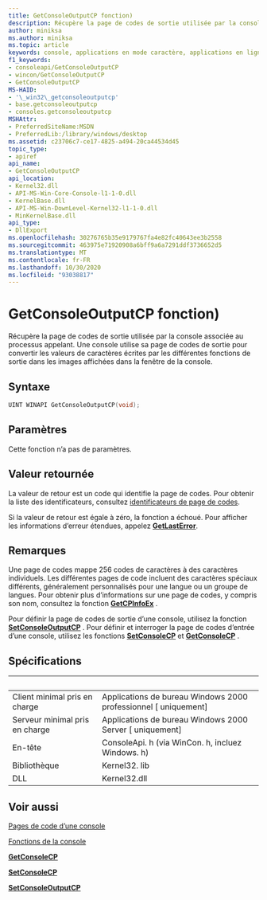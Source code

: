 ```yaml
---
title: GetConsoleOutputCP fonction)
description: Récupère la page de codes de sortie utilisée par la console associée au processus appelant.
author: miniksa
ms.author: miniksa
ms.topic: article
keywords: console, applications en mode caractère, applications en ligne de commande, applications de terminal, API console
f1_keywords:
- consoleapi/GetConsoleOutputCP
- wincon/GetConsoleOutputCP
- GetConsoleOutputCP
MS-HAID:
- '\_win32\_getconsoleoutputcp'
- base.getconsoleoutputcp
- consoles.getconsoleoutputcp
MSHAttr:
- PreferredSiteName:MSDN
- PreferredLib:/library/windows/desktop
ms.assetid: c23706c7-ce17-4825-a494-20ca44534d45
topic_type:
- apiref
api_name:
- GetConsoleOutputCP
api_location:
- Kernel32.dll
- API-MS-Win-Core-Console-l1-1-0.dll
- KernelBase.dll
- API-MS-Win-DownLevel-Kernel32-l1-1-0.dll
- MinKernelBase.dll
api_type:
- DllExport
ms.openlocfilehash: 30276765b35e9179767fa4e82fc40643ee3b2558
ms.sourcegitcommit: 463975e71920908a6bff9a6a7291ddf3736652d5
ms.translationtype: MT
ms.contentlocale: fr-FR
ms.lasthandoff: 10/30/2020
ms.locfileid: "93038817"
---
```

# <a name="getconsoleoutputcp-function"></a>GetConsoleOutputCP fonction)

Récupère la page de codes de sortie utilisée par la console associée au processus appelant. Une console utilise sa page de codes de sortie pour convertir les valeurs de caractères écrites par les différentes fonctions de sortie dans les images affichées dans la fenêtre de la console.

## <a name="syntax"></a>Syntaxe

```C
UINT WINAPI GetConsoleOutputCP(void);
```

## <a name="parameters"></a>Paramètres

Cette fonction n’a pas de paramètres.

## <a name="return-value"></a>Valeur retournée

La valeur de retour est un code qui identifie la page de codes. Pour obtenir la liste des identificateurs, consultez [identificateurs de page de codes](https://msdn.microsoft.com/library/windows/desktop/dd317756).

Si la valeur de retour est égale à zéro, la fonction a échoué. Pour afficher les informations d’erreur étendues, appelez [**GetLastError**](https://msdn.microsoft.com/library/windows/desktop/ms679360).

## <a name="remarks"></a>Remarques

Une page de codes mappe 256 codes de caractères à des caractères individuels. Les différentes pages de code incluent des caractères spéciaux différents, généralement personnalisés pour une langue ou un groupe de langues. Pour obtenir plus d’informations sur une page de codes, y compris son nom, consultez la fonction [**GetCPInfoEx**](https://msdn.microsoft.com/library/windows/desktop/dd318081) .

Pour définir la page de codes de sortie d’une console, utilisez la fonction [**SetConsoleOutputCP**](setconsoleoutputcp.md) . Pour définir et interroger la page de codes d’entrée d’une console, utilisez les fonctions [**SetConsoleCP**](setconsolecp.md) et [**GetConsoleCP**](getconsolecp.md) .

## <a name="requirements"></a>Spécifications

| &nbsp; | &nbsp; |
|-|-|
| Client minimal pris en charge | Applications de bureau Windows 2000 professionnel \[ uniquement\] |
| Serveur minimal pris en charge | Applications de bureau Windows 2000 Server \[ uniquement\] |
| En-tête | ConsoleApi. h (via WinCon. h, incluez Windows. h) |
| Bibliothèque | Kernel32. lib |
| DLL | Kernel32.dll |

## <a name="see-also"></a>Voir aussi

[Pages de code d’une console](console-code-pages.md)

[Fonctions de la console](console-functions.md)

[**GetConsoleCP**](getconsolecp.md)

[**SetConsoleCP**](setconsolecp.md)

[**SetConsoleOutputCP**](setconsoleoutputcp.md)
